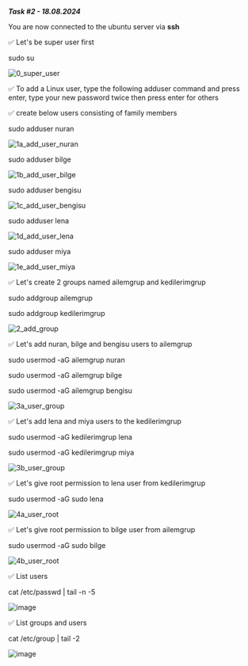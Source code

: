 _**Task #2 - 18.08.2024**_

You are now connected to the ubuntu server via **ssh**

✅ Let's be super user first

sudo su

![0_super_user](https://github.com/user-attachments/assets/95c89662-8d9b-4366-aac4-a74995836582)


✅ To add a Linux user, type the following adduser command and press enter, type your new password twice then press enter for others

✅ create below users consisting of family members

sudo adduser nuran

![1a_add_user_nuran](https://github.com/user-attachments/assets/3dbe9721-4d5c-440c-90cf-9b625aefcc47)

sudo adduser bilge

![1b_add_user_bilge](https://github.com/user-attachments/assets/c1dc44c8-408b-470f-8189-bcfb4da6dc26)

sudo adduser bengisu

![1c_add_user_bengisu](https://github.com/user-attachments/assets/ed35a918-ad66-4ad6-8af7-6dcd0b77e85f)

sudo adduser lena

![1d_add_user_lena](https://github.com/user-attachments/assets/7c2a35c1-7e21-4588-9b3a-87eb77436e96)

sudo adduser miya

![1e_add_user_miya](https://github.com/user-attachments/assets/9d807e0c-8849-4381-8d8f-72259c8f2a4a)


✅ Let's create 2 groups named ailemgrup and kedilerimgrup

sudo addgroup ailemgrup

sudo addgroup kedilerimgrup

![2_add_group](https://github.com/user-attachments/assets/a7a5cbee-2d1f-44e0-ab51-15faf3afcb07)


✅ Let's add nuran, bilge and bengisu users to ailemgrup

sudo usermod -aG ailemgrup nuran

sudo usermod -aG ailemgrup bilge

sudo usermod -aG ailemgrup bengisu

![3a_user_group](https://github.com/user-attachments/assets/8dbae4a5-54ed-44fc-877a-6743c0e7030d)


✅ Let's add lena and miya users to the kedilerimgrup

sudo usermod -aG kedilerimgrup lena

sudo usermod -aG kedilerimgrup miya

![3b_user_group](https://github.com/user-attachments/assets/1f4e5ea4-8888-4291-8d05-3080665375a8)


✅ Let's give root permission to lena user from kedilerimgrup

sudo usermod -aG sudo lena

![4a_user_root](https://github.com/user-attachments/assets/23f486d5-ca54-417c-8e09-f4e7fa8f7548)


✅ Let's give root permission to bilge user from ailemgrup

sudo usermod -aG sudo bilge

![4b_user_root](https://github.com/user-attachments/assets/f92d6a9f-805a-454e-aa36-8aef3c5f7fcd)


✅ List users
 
cat /etc/passwd | tail -n -5

![image](https://github.com/user-attachments/assets/c62e482b-bc39-49a9-9f78-4ad48a8ed1a9)

✅ List groups and users

cat /etc/group | tail -2

![image](https://github.com/user-attachments/assets/0dbf7462-1ef2-4eb8-987a-17161bf93197)
